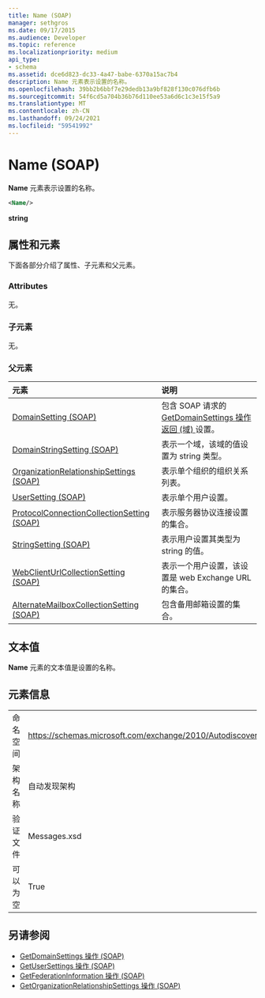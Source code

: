 ```yaml
---
title: Name (SOAP)
manager: sethgros
ms.date: 09/17/2015
ms.audience: Developer
ms.topic: reference
ms.localizationpriority: medium
api_type:
- schema
ms.assetid: dce6d823-dc33-4a47-babe-6370a15ac7b4
description: Name 元素表示设置的名称。
ms.openlocfilehash: 39bb2b6bbf7e29dedb13a9bf828f130c076dfb6b
ms.sourcegitcommit: 54f6cd5a704b36b76d110ee53a6d6c1c3e15f5a9
ms.translationtype: MT
ms.contentlocale: zh-CN
ms.lasthandoff: 09/24/2021
ms.locfileid: "59541992"
---
```

# <a name="name-soap"></a>Name (SOAP)

**Name** 元素表示设置的名称。 
  
```XML
<Name/>
```

**string**

## <a name="attributes-and-elements"></a>属性和元素

下面各部分介绍了属性、子元素和父元素。
  
### <a name="attributes"></a>Attributes

无。
  
### <a name="child-elements"></a>子元素

无。
  
### <a name="parent-elements"></a>父元素

|**元素**|**说明**|
|:-----|:-----|
|[DomainSetting (SOAP)](domainsetting-soap.md) <br/> |包含 SOAP 请求的 [GetDomainSettings 操作返回 (域) ](getdomainsettings-operation-soap.md) 设置。  <br/> |
|[DomainStringSetting (SOAP)](domainstringsetting-soap.md) <br/> |表示一个域，该域的值设置为 string 类型。  <br/> |
|[OrganizationRelationshipSettings (SOAP)](organizationrelationshipsettings-soap.md) <br/> |表示单个组织的组织关系列表。  <br/> |
|[UserSetting (SOAP)](usersetting-soap.md) <br/> |表示单个用户设置。  <br/> |
|[ProtocolConnectionCollectionSetting (SOAP)](protocolconnectioncollectionsetting-soap.md) <br/> |表示服务器协议连接设置的集合。  <br/> |
|[StringSetting (SOAP)](stringsetting-soap.md) <br/> |表示用户设置其类型为 string 的值。  <br/> |
|[WebClientUrlCollectionSetting (SOAP)](webclienturlcollectionsetting-soap.md) <br/> |表示一个用户设置，该设置是 web Exchange URL 的集合。  <br/> |
|[AlternateMailboxCollectionSetting (SOAP)](alternatemailboxcollectionsetting-soap.md) <br/> |包含备用邮箱设置的集合。  <br/> |
   
## <a name="text-value"></a>文本值

**Name** 元素的文本值是设置的名称。 
  
## <a name="element-information"></a>元素信息

|||
|:-----|:-----|
|命名空间  <br/> |https://schemas.microsoft.com/exchange/2010/Autodiscover  <br/> |
|架构名称  <br/> |自动发现架构  <br/> |
|验证文件  <br/> |Messages.xsd  <br/> |
|可以为空  <br/> |True  <br/> |
   
## <a name="see-also"></a>另请参阅

- [GetDomainSettings 操作 (SOAP)](getdomainsettings-operation-soap.md)
- [GetUserSettings 操作 (SOAP)](getusersettings-operation-soap.md)
- [GetFederationInformation 操作 (SOAP)](getfederationinformation-operation-soap.md)
- [GetOrganizationRelationshipSettings 操作 (SOAP)](getorganizationrelationshipsettings-operation-soap.md)

